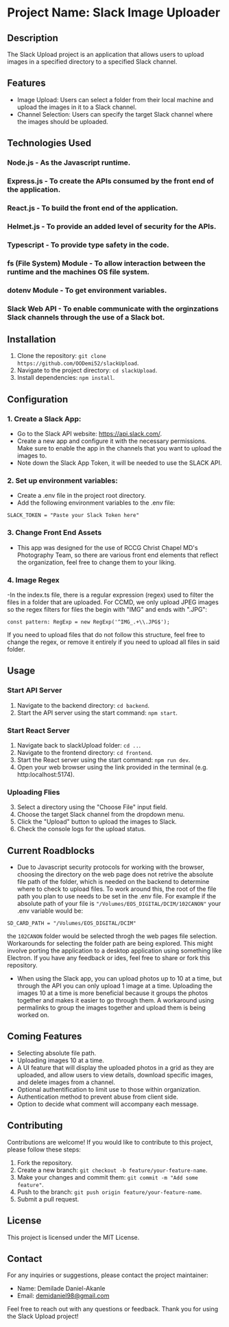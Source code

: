 # Project Name: Slack Image Uploader

## Description
The Slack Upload project is an application that allows users to upload images in a specified directory to a specified Slack channel.

## Features
- Image Upload: Users can select a folder from their local machine and upload the images in it to a Slack channel.
- Channel Selection: Users can specify the target Slack channel where the images should be uploaded.

## Technologies Used
### Node.js - As the Javascript runtime.
### Express.js - To create the APIs consumed by the front end of the application.
### React.js - To build the front end of the application.
### Helmet.js - To provide an added level of security for the APIs.
### Typescript - To provide type safety in the code.
### fs (File System) Module - To allow interaction between the runtime and the machines OS file system.
### dotenv Module - To get environment variables.
### Slack Web API - To enable communicate with the orginzations Slack channels through the use of a Slack bot.

## Installation
1. Clone the repository: ```git clone https://github.com/OODemi52/slackUpload```.
2. Navigate to the project directory: ```cd slackUpload```.
3. Install dependencies: ```npm install```.

## Configuration
### 1. Create a Slack App:
- Go to the Slack API website: https://api.slack.com/.
- Create a new app and configure it with the necessary permissions. Make sure to enable the app in the channels that you want to upload the images to.
- Note down the Slack App Token, it will be needed to use the SLACK API.

### 2. Set up environment variables:
- Create a .env file in the project root directory.
- Add the following environment variables to the .env file:

```
SLACK_TOKEN = "Paste your Slack Token here"
```
### 3. Change Front End Assets
- This app was designed for the use of RCCG Christ Chapel MD's Photography Team, so there are various front end elements that reflect the organization, feel free to change them to your liking.

### 4. Image Regex
-In the index.ts file, there is a regular expression (regex) used to filter the files in a folder that are uploaded. For CCMD, we only upload JPEG images so the regex filters for files the begin with "IMG" and ends with ".JPG": 
```
const pattern: RegExp = new RegExp('^IMG_.+\\.JPG$');
```
If you need to upload files that do not follow this structure, feel free to change the regex, or remove it entirely if you need to upload all files in said folder.

## Usage
### Start API Server
1. Navigate to the backend directory: ```cd backend```.
2. Start the API server using the start command: ```npm start```.

### Start React Server
1. Navigate back to slackUpload folder: ```cd ..```.
2. Navigate to the frontend directory: ```cd frontend```.
3. Start the React server using the start command: ```npm run dev```.
4. Open your web browser using the link provided in the terminal (e.g. http:localhost:5174).

### Uploading Flies
3. Select a directory using the "Choose File" input field.
4. Choose the target Slack channel from the dropdown menu.
6. Click the "Upload" button to upload the images to Slack.
7. Check the console logs for the upload status.

## Current Roadblocks
- Due to Javascript security protocols for working with the browser, choosing the directory on the web page does not retrive the absolute file path of the folder, which is needed on the backend to determine where to check to upload files. To work around this, the root of the file path you plan to use needs to be set in the .env file. For example if the absolute path of your file is ```"/Volumes/EOS_DIGITAL/DCIM/102CANON"``` your .env variable would be:
```
SD_CARD_PATH = "/Volumes/EOS_DIGITAL/DCIM"
```
the ```102CANON``` folder would be selected throgh the web pages file selection. Workarounds for selecting the folder path are being explored. This might involve porting the application to a desktop application using something like Electron. If you have any feedback or ides, feel free to share or fork this repository.
- When using the Slack app, you can upload photos up to 10 at a time, but through the API you can only upload 1 image at a time. Uploading the images 10 at a time is more beneficial because it groups the photos together and makes it easier to go through them. A workaround using permalinks to group the images together and upload them is being worked on.

## Coming Features
- Selecting absolute file path.
- Uploading images 10 at a time.
- A UI feature that will display the uploaded photos in a grid as they are uploaded, and allow users to view details, download specific images, and delete images from a channel.
- Optional authentification to limit use to those within organization.
- Authentication method to prevent abuse from client side.
- Option to decide what comment will accompany each message.

## Contributing
Contributions are welcome! If you would like to contribute to this project, please follow these steps:
1. Fork the repository.
2. Create a new branch: ```git checkout -b feature/your-feature-name```.
3. Make your changes and commit them: ```git commit -m "Add some feature"```.
4. Push to the branch: ```git push origin feature/your-feature-name```.
5. Submit a pull request.

## License
This project is licensed under the MIT License.

## Contact
For any inquiries or suggestions, please contact the project maintainer:
- Name: Demilade Daniel-Akanle
- Email: demidaniel98@gmail.com

Feel free to reach out with any questions or feedback. Thank you for using the Slack Upload project!